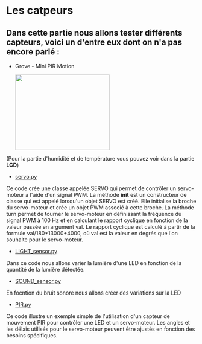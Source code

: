 # Les catpeurs 

## Dans cette partie nous allons tester différents capteurs, voici un d'entre eux dont on n'a pas encore parlé : 

* Grove - Mini PIR Motion 

  <img src="https://user-images.githubusercontent.com/124878705/232414159-b29f96f7-df11-4caf-b465-158aebd9053b.png" width="250" height="200">
  

(Pour la partie d'humidité et de température vous pouvez voir dans la partie **LCD**)

* [servo.py](servo.py)

Ce code crée une classe appelée SERVO qui permet de contrôler un servo-moteur à l'aide d'un signal PWM. La méthode __init__ est un constructeur de classe qui est appelé lorsqu'un objet SERVO est créé. Elle initialise la broche du servo-moteur et crée un objet PWM associé à cette broche. La méthode turn permet de tourner le servo-moteur en définissant la fréquence du signal PWM à 100 Hz et en calculant le rapport cyclique en fonction de la valeur passée en argument val. Le rapport cyclique est calculé à partir de la formule val/180*13000+4000, où val est la valeur en degrés que l'on souhaite pour le servo-moteur.


* [LIGHT_sensor.py](LIGHT_sensor.py)

Dans ce code nous allons varier la lumière d'une LED en fonction de la quantité de la lumière détectée. 




* [SOUND_sensor.py](SOUND_sensor.py)

En focntion du bruit sonore nous allons créer des variations sur la LED


* [PIR.py](PIR.py)

Ce code illustre un exemple simple de l'utilisation d'un capteur de mouvement PIR pour contrôler une LED et un servo-moteur. Les angles et les délais utilisés pour le servo-moteur peuvent être ajustés en fonction des besoins spécifiques.
